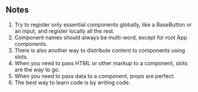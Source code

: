 ## Notes
1. Try to register only essential components globally, like a BaseButton or an input, and register locally all the rest.
2. Component names should always be multi-word, except for root App components.
3. There is also another way to distribute content to components using slots.
4. When you need to pass HTML or other markup to a component, slots are the way to go.
5. When you need to pass data to a component, props are perfect.
6. The best way to learn code is by writing code.